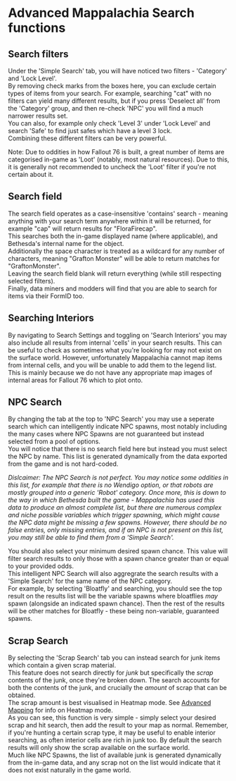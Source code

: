 # Advanced Mappalachia Search functions

## Search filters
Under the 'Simple Search' tab, you will have noticed two filters - 'Category' and 'Lock Level'.<br/>
By removing check marks from the boxes here, you can exclude certain types of items from your search. For example, searching "cat" with no filters can yield many different results, but if you press 'Deselect all' from the 'Category' group, and then re-check 'NPC' you will find a much narrower results set.<br/>
You can also, for example only check 'Level 3' under 'Lock Level' and search 'Safe' to find just safes which have a level 3 lock.<br/>
Combining these different filters can be very powerful.<br/>

Note: Due to oddities in how Fallout 76 is built, a great number of items are categorised in-game as 'Loot' (notably, most natural resources). Due to this, it is generally not recommended to uncheck the 'Loot' filter if you're not certain about it.

## Search field
The search field operates as a case-insensitive 'contains' search - meaning anything with your search term anywhere within it will be returned, for example "cap" will return results for "FloraFirecap".<br/>
This searches both the in-game displayed name (where applicable), and Bethesda's internal name for the object.<br/>
Additionally the space character is treated as a wildcard for any number of characters, meaning "Grafton Monster" will be able to return matches for "GraftonMonster".<br/>
Leaving the search field blank will return everything (while still respecting selected filters).<br/>
Finally, data miners and modders will find that you are able to search for items via their FormID too.<br/>


## Searching Interiors
By navigating to Search Settings and toggling on 'Search Interiors' you may also include all results from internal 'cells' in your search results. This can be useful to check as sometimes what you're looking for may not exist on the surface world. However, unfortunately Mappalachia cannot map items from internal cells, and you will be unable to add them to the legend list. This is mainly because we do not have any appropriate map images of internal areas for Fallout 76 which to plot onto.

## NPC Search
By changing the tab at the top to 'NPC Search' you may use a seperate search which can intelligently indicate NPC spawns, most notably including the many cases where NPC Spawns are not guaranteed but instead selected from a pool of options.<br/>
You will notice that there is no search field here but instead you must select the NPC by name. This list is generated dynamically from the data exported from the game and is not hard-coded.<br/>

*Dislcaimer: The NPC Search is not perfect. You may notice some oddities in this list, for example that there is no Wendigo option, or that robots are mostly grouped into a generic 'Robot' category. Once more, this is down to the way in which Bethesda built the game - Mappalachia has used this data to produce an almost complete list, but there are numerous complex and niche possible variables which trigger spawning, which might cause the NPC data might be missing a few spawns. However, there should be no false entries, only missing entries, and if an NPC is not present on this list, you may still be able to find them from a 'Simple Search'.*<br/>

You should also select your minimum desired spawn chance. This value will filter search results to only those with a spawn chance greater than or equal to your provided odds.<br/>
This intelligent NPC Search will also aggregrate the search results with a 'Simple Search' for the same name of the NPC category.<br/>
For example, by selecting 'Bloatfly' and searching, you should see the top result on the results list will be the variable spawns where bloatflies *may* spawn (alongside an indicated spawn chance). Then the rest of the results will be other matches for Bloatfly - these being non-variable, guaranteed spawns.


## Scrap Search
By selecting the 'Scrap Search' tab you can instead search for junk items which contain a given scrap material.<br/>
This feature does not search directly for *junk* but specifically the *scrap* contents of the junk, once they're broken down. The search accounts for both the contents of the junk, and crucially the *amount* of scrap that can be obtained.<br/>
The scrap amount is best visualised in Heatmap mode. See [Advanced Mapping](AdvancedMapping.md) for info on Heatmap mode.<br/>
As you can see, this function is very simple - simply select your desired scrap and hit search, then add the result to your map as normal. Remember, if you're hunting a certain scrap type, it may be useful to enable interior searching, as often interior cells are rich in junk too. By default the search results will only show the scrap available on the surface world.<br/>
Much like NPC Spawns, the list of available junk is generated dynamically from the in-game data, and any scrap not on the list would indicate that it does not exist naturally in the game world.
